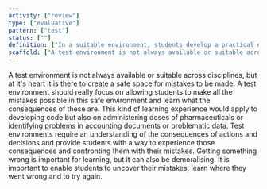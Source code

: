 ```yaml
---
activity: ["review"]
type: ["evaluative"]
pattern: ["test"]
status: [""]
definition: ["In a suitable environment, students develop a practical example to test their exploration of a topic. The environment allows them to see what works, what errors occur and validation when correct. "]
scaffold: ["A test environment is not always available or suitable across disciplines, but at it's heart it is there to create a safe space for mistakes to be made. A test environment should really focus on allowing students to make all the mistakes possible in this safe environment and learn what the consequences of these are. This kind of learning experience would apply to developing code but also on administering doses of pharmaceuticals or  identifying problems in accounting documents or problematic data. Test environments require an understanding of the consequences of actions and decisions and provide students with a way to experience those consequences and confronting them with their mistakes. Getting something wrong is important for learning, but it can also be demoralising. It is important to enable students to uncover their mistakes, learn where they went wrong and to try again. "]
---
```


A test environment is not always available or suitable across disciplines, but at it's heart it is there to create a safe space for mistakes to be made. A test environment should really focus on allowing students to make all the mistakes possible in this safe environment and learn what the consequences of these are. This kind of learning experience would apply to developing code but also on administering doses of pharmaceuticals or  identifying problems in accounting documents or problematic data. Test environments require an understanding of the consequences of actions and decisions and provide students with a way to experience those consequences and confronting them with their mistakes. Getting something wrong is important for learning, but it can also be demoralising. It is important to enable students to uncover their mistakes, learn where they went wrong and to try again.
